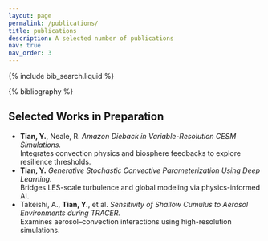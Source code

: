 ```yaml
---
layout: page
permalink: /publications/
title: publications
description: A selected number of publications
nav: true
nav_order: 3
---
```


<!-- _pages/publications.md -->

<!-- Bibsearch Feature -->

{% include bib_search.liquid %}

<div class="publications">

{% bibliography %}

</div>

## Selected Works in Preparation

<ul class="pub-inprep-list">
  <li>
    <b>Tian, Y.</b>, Neale, R. 
    <em>Amazon Dieback in Variable-Resolution CESM Simulations.</em><br>
    Integrates convection physics and biosphere feedbacks to explore resilience thresholds.
  </li>
  <li>
    <b>Tian, Y.</b> 
    <em>Generative Stochastic Convective Parameterization Using Deep Learning.</em><br>
    Bridges LES-scale turbulence and global modeling via physics-informed AI.
  </li>
  <li>
    Takeishi, A., <b>Tian, Y.</b>, et al.   
    <em>Sensitivity of Shallow Cumulus to Aerosol Environments during TRACER.</em><br>
    Examines aerosol–convection interactions using high-resolution simulations.
  </li>
</ul>
